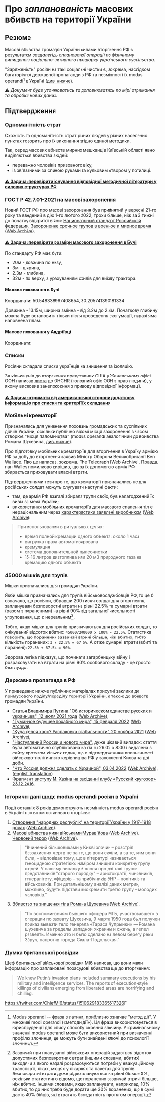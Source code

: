 # Про *запланованість* масових вбивств на території України

## Резюме

Масові вбивства громадян України силами вторгнення РФ є результатом *заздалегідь спланованої операції по фізичному
винищенню соціально-активного прошарку українського суспільства*.

"Заряженість" росіян на такі соціальні чистки є, зокрема, наслідком багаторічної державної пропаганди в РФ та
незмінності їх modus operandi[^1] в Україні [(див. нижче)](Cleansing.md#%D0%B4%D0%B5%D1%80%D0%B6%D0%B0%D0%B2%D0%BD%D0%B0-%D0%BF%D1%80%D0%BE%D0%BF%D0%B0%D0%B3%D0%B0%D0%BD%D0%B4%D0%B0-%D0%B2-%D1%80%D1%84).

⚠️ *Документ буде уточнюватись та доповнюватись по мірі отримання та обробки нових даних.*

## Підтвердження

### Одноманітність страт

Cхожість та одноманітність страт різних людей у різних населених пунктах говорить про їх виконання згідно єдиної
методики.

Так, серед масових вбивств мирних мешканців Київській області явно виділяються вбивства людей:

- переважно чоловіків призовного віку,
- із зв'язаними за спиною руками та кульовим отвором у потилиці.

#### [⚠️ Задача: перевірити існування відповідної методичної літератури у силових структурах РФ](https://github.com/zbroyar/mass_killings/issues/15)

### ГОСТ Р 42.7.01-2021 на масові захоронення

Новий ГОСТ РФ про масові захоронення був прийнятий у вересні 21-го року та введений в дію 1-го лютого 2022, трохи
більше, ніж за 3 тижні до початку відкритої війни: [Национальный стандарт Российской федерации. Захоронение срочное
трупов в военное и мирное время](https://docs.cntd.ru/document/1200180859) ([Web Archive](https://web.archive.org/web/20220402173717/https://docs.cntd.ru/document/1200180859)).

#### [⚠️ Задача: перевірити розміри масового захоронення в Бучі](https://github.com/zbroyar/mass_killings/issues/16)

По cтандарту РФ має бути:

- 20м - довжина по низу,
- 3м - ширина,
- 2.3м - глибина,
- 32м - по верху, з урахуванням схилів для виїзду трактора.

#### Масове поховання в Бучі

Координати: 50.548338967408654, 30.205741390181334

Довжина - 13.15м, ширина змінна - від 3.2м до 2.4м. Початкову глибину можна буде встановити тільки після проведення ексгумації, наразі яма наповнена тілам.

#### Масове поховання у Андріївці

Координати:

### Cписки

Росіяни складали списки українців на знищення та ізоляцію.

За кілька днів до вторгнення представник США у Женевському офісі ООН написав
[листа](https://www.washingtonpost.com/context/read-u-s-letter-to-the-u-n-alleging-russia-is-planning-human-rights-abuses-in-ukraine/93a8d6a1-5b44-4ae8-89e5-cd5d328dd150/?itid=lk_inline_manual_4)
до OHCHR (головний офіс ООН з прав людини), у якому висловив занепокоєння з приводу відповідної інформації.

#### [⚠️ Задача: отримати від американської сторони додаткову інформацію про списки та критерії їх складання](https://github.com/zbroyar/mass_killings/issues/17)

### Мобільні крематорії

Призначались для уникнення поховань громадських та суспільних діячів України, оскільки публічно відомі місця захоронення
з часом створює "місця паломництва" (modus operandi аналогічний до вбивства Романа Шухевича, [див. нижче](Cleansing.md#%D0%B4%D0%B5%D1%80%D0%B6%D0%B0%D0%B2%D0%BD%D0%B0-%D0%BF%D1%80%D0%BE%D0%BF%D0%B0%D0%B3%D0%B0%D0%BD%D0%B4%D0%B0-%D0%B2-%D1%80%D1%84)).

Про підготовку мобільних крематоріїв для вторгнення в Україну армією РФ за добу до вторгнення заявив Міністр Оборони
Великобританії Ben Wallace. Про це написав, зокрема, [The Telegraph](https://www.telegraph.co.uk/world-news/2022/02/23/russia-deploys-mobile-crematorium-follow-troops-battle) ([Web Archive](https://web.archive.org/web/20220331033347/https://www.telegraph.co.uk/world-news/2022/02/23/russia-deploys-mobile-crematorium-follow-troops-battle)).
Правда, пан Walles помилково вирішив, що за їх допомогою армія РФ збирається приховувати власні втрати.

Підтвердженнями тези про те, що крематорії призначались не для російських солдат можуть слугувати наступні факти:

- там, де армія РФ взагалі збирала трупи своїх, був налагоджений їх вивіз за межі України;
- використання мобільних крематоріїв для масового спалення тіл є нераціональним через [характеристики заявлені виробником](http://turmalin.su/index.php?option=com_content&view=article&id=185&Itemid=331) ([Web Archive](https://web.archive.org/web/20220226133306/http://turmalin.su/index.php?option=com_content&view=article&id=185&Itemid=331)):

> При использовании в ритуальных целях:
> - время полной кремации одного объекта: около 1 часа
> - выгрузка праха автоматизирована
> - кремуляция
> - система дополнительной пылеочистки
> - 15-16 литров дизтоплива или 20 м3 природного газа на кремацию одного объекта

### 45000 мішків для трупів

Мішки призначались для громадян України.

Якби мішки призначались для трупів військовослужбовців РФ, то це б означало, що росіяни, зібравши 200 тисяч солдат для
вторгнення, запланували безповоротні втрати на рівні 22.5% та сумарні втрати (разом з пораненими) на рівні 90%
від загальної чисельності угруповання, що є нереальним[^2].

Тобто, якщо мішки для трупів призначаються для російських солдат, то очікуваний відсоток вбитих:
`45000/200000 x 100% = 22.5%`. Статистика говорить, що поранених зазвичай втричі більше, ніж вбитих, тобто кількість
поранених: `3 х 22.5% = 67.5%`. А отже сумарні втрати (вбиті та поранені): `22.5% + 67.5% = 90%`.

Здорова логіка підказує, що починати загарбницьку війну і розраховувати на втрати на рівні 90% особового складу -
це просто безглуздо.

### Державна пропаганда в РФ

У приведених нижче публічних матеріалах присутні заклики до примусового поділу/переділу території України, а також до
вбивств громадян України.

- [Статья Владимира Путина "Об историческом единстве русских и украинцев", 12 июля 2021 года](http://kremlin.ru/events/president/news/66181) ([Web Archive](https://web.archive.org/web/20220331143857/http://kremlin.ru/events/president/news/66181)),
- ["Туманное будущее похабного мира", 15 февраля 2022](https://actualcomment.ru/tumannoe-budushchee-pokhabnogo-mira-2202150925.html) ([Web Archive](https://web.archive.org/web/20220324051406/https://actualcomment.ru/tumannoe-budushchee-pokhabnogo-mira-2202150925.html)),
- ["Куда делся хаос? Распаковка стабильности", 20 ноября 2021](https://actualcomment.ru/kuda-delsya-khaos-raspakovka-stabilnosti-2111201336.html) ([Web Archive](https://web.archive.org/web/20220401131352/https://actualcomment.ru/kuda-delsya-khaos-raspakovka-stabilnosti-2111201336.html)),
- ["Наступлений России и нового мира"](https://web.archive.org/web/20220226051154/https://ria.ru/20220226/rossiya-1775162336.html), дуже цікавий випадок: стаття була автоматично опублікована на ria.ru 26.02 о 8:00 і видалена з сайту протягом кількох годин, що є підтвердженням впевненності військово-політичного керівництва РФ у захопленні Києва за дві доби.
- ["Что Россия должна сделать с Украиной", 03.04.2022](https://ria.ru/20220403/ukraina-1781469605.html) ([Web Archive](https://web.archive.org/web/20220404140751/https://ria.ru/20220403/ukraina-1781469605.html)), ([english translation](https://medium.com/@kravchenko_mm/what-should-russia-do-with-ukraine-translation-of-a-propaganda-article-by-a-russian-journalist-a3e92e3cb64))
- [Фрагмент виступу М. Хазіна на засіданні клубу «Русский кругозор» 23.12.2016](https://www.youtube.com/watch?v=njCjKWMy2n0&t=40s).

### Історичні дані щодо modus operandi росіян в Україні

Події останніх 8 років демонструють незмінність modus operandi росіян в Україні протягом останнього сторіччя:

1. [Створення "народних республік" на території України у 1917-1918 роках](https://uk.wikipedia.org/wiki/%D0%A0%D0%B0%D0%B4%D1%8F%D0%BD%D1%81%D1%8C%D0%BA%D0%BE-%D1%83%D0%BA%D1%80%D0%B0%D1%97%D0%BD%D1%81%D1%8C%D0%BA%D0%B0_%D0%B2%D1%96%D0%B9%D0%BD%D0%B0_(1917%E2%80%941921)#%D0%9D%D0%B0%D1%81%D1%82%D1%83%D0%BF_%D0%B1%D1%96%D0%BB%D1%8C%D1%88%D0%BE%D0%B2%D0%B8%D0%BA%D1%96%D0%B2) ([Web Archive](https://web.archive.org/web/20220315084250/https://uk.wikipedia.org/wiki/%D0%A0%D0%B0%D0%B4%D1%8F%D0%BD%D1%81%D1%8C%D0%BA%D0%BE-%D1%83%D0%BA%D1%80%D0%B0%D1%97%D0%BD%D1%81%D1%8C%D0%BA%D0%B0_%D0%B2%D1%96%D0%B9%D0%BD%D0%B0_(1917%E2%80%941921)#%D0%9D%D0%B0%D1%81%D1%82%D1%83%D0%BF_%D0%B1%D1%96%D0%BB%D1%8C%D1%88%D0%BE%D0%B2%D0%B8%D0%BA%D1%96%D0%B2)).
1. [Масові вбивства киян військами Мурав'йова](https://www.istpravda.com.ua/articles/2019/03/12/153809) ([Web Archive](https://web.archive.org/web/20210807111953/https://www.istpravda.com.ua/articles/2019/03/12/153809/)), [Червоний терор](https://uk.wikipedia.org/wiki/%D0%A8%D1%82%D1%83%D1%80%D0%BC_%D0%9A%D0%B8%D1%94%D0%B2%D0%B0_(1918)#%D0%A7%D0%B5%D1%80%D0%B2%D0%BE%D0%BD%D0%B8%D0%B9_%D1%82%D0%B5%D1%80%D0%BE%D1%80) ([Web Archive](https://web.archive.org/web/20220331221844/https://uk.wikipedia.org/wiki/%D0%A8%D1%82%D1%83%D1%80%D0%BC_%D0%9A%D0%B8%D1%94%D0%B2%D0%B0_(1918)#%D0%A7%D0%B5%D1%80%D0%B2%D0%BE%D0%BD%D0%B8%D0%B9_%D1%82%D0%B5%D1%80%D0%BE%D1%80)).
   > "Вчинений більшовиками у Києві злочин – розстріл беззахисних жертв не за те, що вони скоїли, а за те, ким вони були,
   > – відповідає тому, що в літературі називається геноцидною стратегією: наміром знищити конкретну групу людей.
   > У нашому випадку йшлося про дві такі групи: представників "старого порядку" – аристократії, чиновників, генералітету,
   > офіцерів – та прибічників УНР – політиків та військовиків. При детальнішому аналізі даних метрик, можливо, будуть
   > підстави виокремити третю групу – молодих чоловіків."
1. [Вбивство та знищення тіла Романа Шухевича](https://ru.wikipedia.org/wiki/%D0%A8%D1%83%D1%85%D0%B5%D0%B2%D0%B8%D1%87,_%D0%A0%D0%BE%D0%BC%D0%B0%D0%BD_%D0%98%D0%BE%D1%81%D0%B8%D1%84%D0%BE%D0%B2%D0%B8%D1%87#%D0%A1%D0%BC%D0%B5%D1%80%D1%82%D1%8C) ([Web Archive](https://web.archive.org/web/20220401020653/https://ru.wikipedia.org/wiki/%D0%A8%D1%83%D1%85%D0%B5%D0%B2%D0%B8%D1%87,_%D0%A0%D0%BE%D0%BC%D0%B0%D0%BD_%D0%98%D0%BE%D1%81%D0%B8%D1%84%D0%BE%D0%B2%D0%B8%D1%87#%D0%A1%D0%BC%D0%B5%D1%80%D1%82%D1%8C)).
   > "По воспоминаниям бывшего офицера МГБ, участвовавшего в операции по захвату Шухевича, 9 марта 1950 года был получен
   > приказ вывезти тело генерала «Тараса Чупрынки» — Романа Шухевича за пределы Западной Украины и сжечь, а пепел развеять.
   > Именно это и было сделано на левом берегу реки Збруч, напротив города Скала-Подольская."

### Думка британської розвідки

Шеф британської військової розвідки MI6 написав, що вони мали інформацію про заплановані позасудові вбивства ще до
вторгнення:

> We knew Putin’s invasion plans included summary executions by his military and intelligence services.
> The reports of execution-style killings of civilians emerging from liberated areas are horrifying and chilling.

<https://twitter.com/ChiefMI6/status/1510629183365517326>F

[^1]: Modus operandi -- фраза з латини, приблизно означає "метод дії". У множині modi operandi («методи дії»).
Ця фраза використовується в юриспруденції для опису способу скоєння злочину. У кримінальному значенні modus operandi
може бути використаний при визначенні профілю злочинця, де можуть бути знайдені ключі до психології злочинця.

[^2]: Зазвичай при плануванні військових операцій задається відсоток допустимих безповоротних втрат (іншими словами,
вбитих) виходячи з якого надалі розраховуються потреби у евакуаційному транспорті, ліках, місцях у лікарнях та пакетах
для трупів. Безповоротні втрати дуже рідко плануються на рівні більше 5%, оскільки статистично відомо, що поранених
зазвичай втричі більше, ніж вбитих. Іншими словами, якщо запланувати, наприклад, 10% вбитих, то до них треба буде
додати ще 30% поранених, що в сумі дасть 40% бійців, які втратять боєздатність протягом операції.
